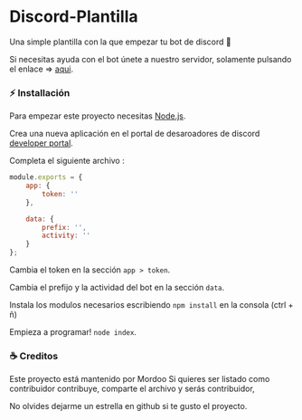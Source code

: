 # Discord-Plantilla
Una simple plantilla con la que empezar tu bot de discord 🤖

Si necesitas ayuda con el bot únete a nuestro servidor, solamente pulsando el enlace => [aqui](https://discord.gg/5J3eTpmhEH).

### ⚡ Installación

Para empezar este proyecto necesitas [Node.js](https://nodejs.org/en).

Crea una nueva aplicación en el portal de desaroadores de discord [developer portal](https://discord.com/developers/applications).

Completa el siguiente archivo :

```js
module.exports = {
    app: {
        token: ''
    },

    data: {
        prefix: '',
        activity: ''
    }
};
```

Cambia el token en la sección `app > token`.

Cambia el prefijo y la actividad del bot en la sección `data`.

Instala los modulos necesarios escribiendo `npm install` en la consola (ctrl + ñ)

Empieza a programar! `node index`.

### ☕ Creditos

Este proyecto está mantenido por Mordoo
Si quieres ser listado como contribuidor contribuye, comparte el archivo y serás contribuidor,

No olvides dejarme un estrella en github si te gusto el proyecto.